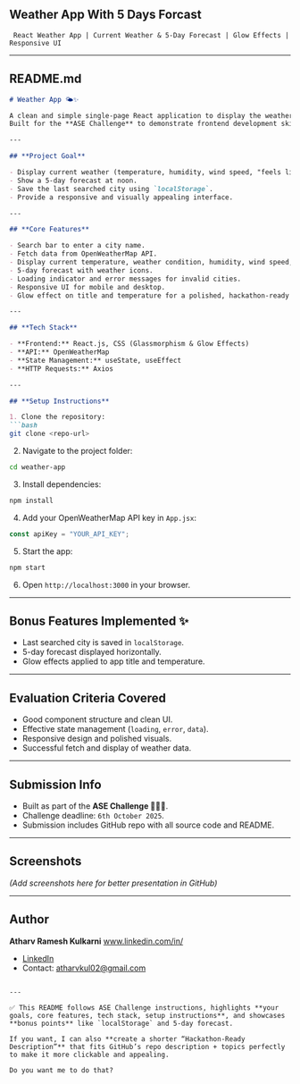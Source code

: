 

## **Weather App With 5 Days Forcast**
`
React Weather App | Current Weather & 5-Day Forecast | Glow Effects | Responsive UI`

---

## **README.md**

````markdown
# Weather App 🌤️✨

A clean and simple single-page React application to display the weather for any city.  
Built for the **ASE Challenge** to demonstrate frontend development skills, clean code, and responsive UI design.

---

## **Project Goal**

- Display current weather (temperature, humidity, wind speed, "feels like") for any city.
- Show a 5-day forecast at noon.
- Save the last searched city using `localStorage`.
- Provide a responsive and visually appealing interface.

---

## **Core Features**

- Search bar to enter a city name.
- Fetch data from OpenWeatherMap API.
- Display current temperature, weather condition, humidity, wind speed, and "feels like".
- 5-day forecast with weather icons.
- Loading indicator and error messages for invalid cities.
- Responsive UI for mobile and desktop.
- Glow effect on title and temperature for a polished, hackathon-ready look.

---

## **Tech Stack**

- **Frontend:** React.js, CSS (Glassmorphism & Glow Effects)
- **API:** OpenWeatherMap
- **State Management:** useState, useEffect
- **HTTP Requests:** Axios

---

## **Setup Instructions**

1. Clone the repository:
```bash
git clone <repo-url>
````

2. Navigate to the project folder:

```bash
cd weather-app
```

3. Install dependencies:

```bash
npm install
```

4. Add your OpenWeatherMap API key in `App.jsx`:

```javascript
const apiKey = "YOUR_API_KEY";
```

5. Start the app:

```bash
npm start
```

6. Open `http://localhost:3000` in your browser.

---

## **Bonus Features Implemented ✨**

* Last searched city is saved in `localStorage`.
* 5-day forecast displayed horizontally.
* Glow effects applied to app title and temperature.

---

## **Evaluation Criteria Covered**

* Good component structure and clean UI.
* Effective state management (`loading`, `error`, `data`).
* Responsive design and polished visuals.
* Successful fetch and display of weather data.

---

## **Submission Info**

* Built as part of the **ASE Challenge 💪🔥🚀**.
* Challenge deadline: `6th October 2025`.
* Submission includes GitHub repo with all source code and README.

---

## **Screenshots**

*(Add screenshots here for better presentation in GitHub)*

---

## **Author**

**Atharv Ramesh Kulkarni**
www.linkedin.com/in/



* [LinkedIn](https://www.linkedin.com/in/atharvkul02/)
* Contact: [atharvkul02@gmail.com](mailto:atharvkul02@gmail.com)

```

---

✅ This README follows ASE Challenge instructions, highlights **your goals, core features, tech stack, setup instructions**, and showcases **bonus points** like `localStorage` and 5-day forecast.  

If you want, I can also **create a shorter “Hackathon-Ready Description”** that fits GitHub’s repo description + topics perfectly to make it more clickable and appealing.  

Do you want me to do that?
```
